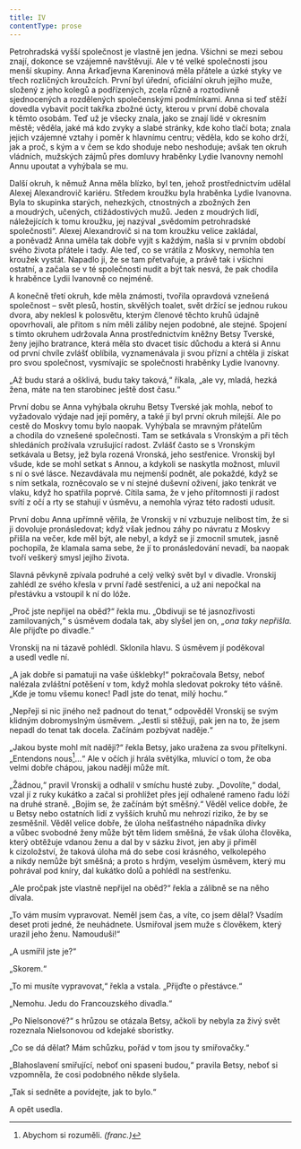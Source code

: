 ```yaml
---
title: IV
contentType: prose
---
```


Petrohradská vyšší společnost je vlastně jen jedna. Všichni se mezi sebou znají, dokonce se vzájemně navštěvují. Ale v té velké společnosti jsou menší skupiny. Anna Arkaďjevna Kareninová měla přátele a úzké styky ve třech rozličných kroužcích. První byl úřední, oficiální okruh jejího muže, složený z jeho kolegů a podřízených, zcela různě a roztodivně sjednocených a rozdělených společenskými podmínkami. Anna si teď stěží dovedla vybavit pocit takřka zbožné úcty, kterou v první době chovala k těmto osobám. Teď už je všecky znala, jako se znají lidé v okresním městě; věděla, jaké má kdo zvyky a slabé stránky, kde koho tlačí bota; znala jejich vzájemné vztahy i poměr k hlavnímu centru; věděla, kdo se koho drží, jak a proč, s kým a v čem se kdo shoduje nebo neshoduje; avšak ten okruh vládních, mužských zájmů přes domluvy hraběnky Lydie Ivanovny nemohl Annu upoutat a vyhýbala se mu.

Další okruh, k němuž Anna měla blízko, byl ten, jehož prostřednictvím udělal Alexej Alexandrovič kariéru. Středem kroužku byla hraběnka Lydie Ivanovna. Byla to skupinka starých, nehezkých, ctnostných a zbožných žen a moudrých, učených, ctižádostivých mužů. Jeden z moudrých lidí, náležejících k tomu kroužku, jej nazýval „svědomím petrohradské společnosti“. Alexej Alexandrovič si na tom kroužku velice zakládal, a poněvadž Anna uměla tak dobře vyjít s každým, našla si v prvním období svého života přátele i tady. Ale teď, co se vrátila z Moskvy, nemohla ten kroužek vystát. Napadlo ji, že se tam přetvařuje, a právě tak i všichni ostatní, a začala se v té společnosti nudit a být tak nesvá, že pak chodila k hraběnce Lydii Ivanovně co nejméně.

A konečně třetí okruh, kde měla známosti, tvořila opravdová vznešená společnost – svět plesů, hostin, skvělých toalet, svět držící se jednou rukou dvora, aby neklesl k polosvětu, kterým členové těchto kruhů údajně opovrhovali, ale přitom s ním měli záliby nejen podobné, ale stejné. Spojení s tímto okruhem udržovala Anna prostřednictvím kněžny Betsy Tverské, ženy jejího bratrance, která měla sto dvacet tisíc důchodu a která si Annu od první chvíle zvlášť oblíbila, vyznamenávala ji svou přízní a chtěla ji získat pro svou společnost, vysmívajíc se společnosti hraběnky Lydie Ivanovny.

„Až budu stará a ošklivá, budu taky taková,“ říkala, „ale vy, mladá, hezká žena, máte na ten starobinec ještě dost času.“

První dobu se Anna vyhýbala okruhu Betsy Tverské jak mohla, neboť to vyžadovalo výdaje nad její poměry, a také jí byl první okruh milejší. Ale po cestě do Moskvy tomu bylo naopak. Vyhýbala se mravným přátelům a chodila do vznešené společnosti. Tam se setkávala s Vronským a při těch shledáních prožívala vzrušující radost. Zvlášť často se s Vronským setkávala u Betsy, jež byla rozená Vronská, jeho sestřenice. Vronskij byl všude, kde se mohl setkat s Annou, a kdykoli se naskytla možnost, mluvil s ní o své lásce. Nezavdávala mu nejmenší podnět, ale pokaždé, když se s ním setkala, rozněcovalo se v ní stejné duševní oživení, jako tenkrát ve vlaku, když ho spatřila poprvé. Cítila sama, že v jeho přítomnosti jí radost svítí z očí a rty se stahují v úsměvu, a nemohla výraz této radosti udusit.

První dobu Anna upřímně věřila, že Vronskij v ní vzbuzuje nelibost tím, že si ji dovoluje pronásledovat; když však jednou záhy po návratu z Moskvy přišla na večer, kde měl být, ale nebyl, a když se jí zmocnil smutek, jasně pochopila, že klamala sama sebe, že jí to pronásledování nevadí, ba naopak tvoří veškerý smysl jejího života.

Slavná pěvkyně zpívala podruhé a celý velký svět byl v divadle. Vronskij zahlédl ze svého křesla v první řadě sestřenici, a už ani nepočkal na přestávku a vstoupil k ní do lóže.

„Proč jste nepřijel na oběd?“ řekla mu. „Obdivuji se té jasnozřivosti zamilovaných,“ s úsměvem dodala tak, aby slyšel jen on, _„ona taky nepřišla._ Ale přijďte po divadle.“

Vronskij na ni tázavě pohlédl. Sklonila hlavu. S úsměvem jí poděkoval a usedl vedle ní.

„A jak dobře si pamatuji na vaše úšklebky!“ pokračovala Betsy, neboť nalézala zvláštní potěšení v tom, když mohla sledovat pokroky této vášně. „Kde je tomu všemu konec! Padl jste do tenat, milý hochu.“

„Nepřeji si nic jiného než padnout do tenat,“ odpověděl Vronskij se svým klidným dobromyslným úsměvem. „Jestli si stěžuji, pak jen na to, že jsem nepadl do tenat tak docela. Začínám pozbývat naděje.“

„Jakou byste mohl mít naději?“ řekla Betsy, jako uražena za svou přítelkyni. „Entendons nous[^20]…“ Ale v očích jí hrála světýlka, mluvící o tom, že oba velmi dobře chápou, jakou naději může mít.

„Žádnou,“ pravil Vronskij a odhalil v smíchu husté zuby. „Dovolíte,“ dodal, vzal jí z ruky kukátko a začal si prohlížet přes její odhalené rameno řadu lóží na druhé straně. „Bojím se, že začínám být směšný.“ Věděl velice dobře, že u Betsy nebo ostatních lidí z vyšších kruhů mu nehrozí riziko, že by se zesměšnil. Věděl velice dobře, že úloha nešťastného nápadníka dívky a vůbec svobodné ženy může být těm lidem směšná, že však úloha člověka, který obtěžuje vdanou ženu a dal by v sázku život, jen aby ji přiměl k cizoložství, že taková úloha má do sebe cosi krásného, velkolepého a nikdy nemůže být směšná; a proto s hrdým, veselým úsměvem, který mu pohrával pod kníry, dal kukátko dolů a pohlédl na sestřenku.

„Ale pročpak jste vlastně nepřijel na oběd?“ řekla a zálibně se na něho dívala.

„To vám musím vypravovat. Neměl jsem čas, a víte, co jsem dělal? Vsadím deset proti jedné, že neuhádnete. Usmiřoval jsem muže s člověkem, který urazil jeho ženu. Namouduši!“

„A usmířil jste je?“

„Skorem.“

„To mi musíte vypravovat,“ řekla a vstala. „Přijďte o přestávce.“

„Nemohu. Jedu do Francouzského divadla.“

„Po Nielsonové?“ s hrůzou se otázala Betsy, ačkoli by nebyla za živý svět rozeznala Nielsonovou od kdejaké sboristky.

„Co se dá dělat? Mám schůzku, pořád v tom jsou ty smiřovačky.“

„Blahoslavení smiřující, neboť oni spaseni budou,“ pravila Betsy, neboť si vzpomněla, že cosi podobného někde slyšela.

„Tak si sedněte a povídejte, jak to bylo.“

A opět usedla.

  

[^20]: Abychom si rozuměli. _(franc.)_
